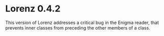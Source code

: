 Lorenz 0.4.2
============

This version of Lorenz addresses a critical bug in the Enigma reader, that prevents inner
classes from preceding the other members of a class.
